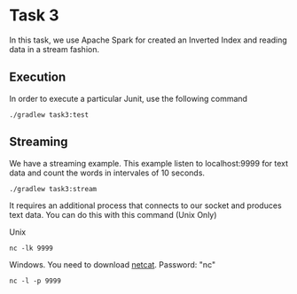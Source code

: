 # Task 3

In this task, we use Apache Spark for created an Inverted Index and reading data in a stream fashion.

## Execution
In order to execute a particular Junit, use the following command
```
./gradlew task3:test
```

## Streaming
We have a streaming example. This example listen to localhost:9999 for text data and count the words in intervales of 10 seconds. 

```
./gradlew task3:stream
```


It requires an additional process that connects to our socket and produces text data. You can do this with this command (Unix Only)

Unix
```
nc -lk 9999
```

Windows. You need to download [netcat](https://joncraton.org/files/nc111nt.zip). Password: "nc"
```
nc -l -p 9999
```
